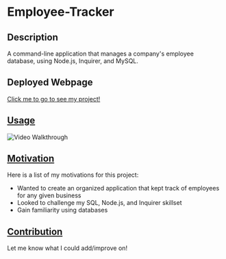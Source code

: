 # Employee-Tracker

## Description
A command-line application  that manages a company's employee database, using Node.js, Inquirer, and MySQL.

## Deployed Webpage
[Click me to go to see my project!](https://github.com/bmfoster5/Employee-Tracker)

## <u>**Usage**</u>

![Video Walkthrough](Main/media/Employee%20tracker.gif)

## <u>**Motivation**</u>
Here is a list of my motivations for this project:
- Wanted to create an organized application that kept track of employees for any given business
- Looked to challenge my SQL, Node.js, and Inquirer skillset
- Gain familiarity using databases

## <u>**Contribution**</u>

Let me know what I could add/improve on!
